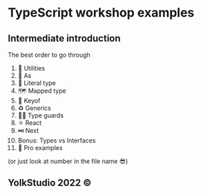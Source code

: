 # TypeScript workshop examples

## Intermediate introduction

The best order to go through

1. 🔨 Utilities
2. 🤲 As
3. 🤙 Literal type
4. 🗺️ Mapped type
5. 🔑 Keyof
6. ♻️ Generics
7. 💂‍♀️ Type guards
8. ⚛️ React
9. ⏭️ Next
10. Bonus: Types vs Interfaces
11. 🥵 Pro examples


(or just look at number in the file name 😎)

## YolkStudio 2022 ©